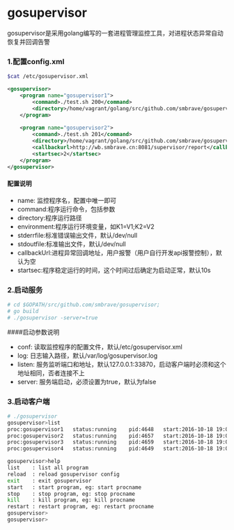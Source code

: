 # gosupervisor
gosupervisor是采用golang编写的一套进程管理监控工具，对进程状态异常自动恢复并回调告警
### 1.配置config.xml
```bash
$cat /etc/gosupervisor.xml
```

```xml
<gosupervisor>
	<program name="gosupervisor1">
		<command>./test.sh 200</command>
		<directory>/home/vagrant/golang/src/github.com/smbrave/gosupervisor/test</directory>
	</program>
  
	<program name="gosupervisor2">
		<command>./test.sh 201</command>
		<directory>/home/vagrant/golang/src/github.com/smbrave/gosupervisor/test</directory>
        <callbackurl>http://wb.smbrave.cn:8081/supervisor/report</callbackurl>
        <startsec>2</startsec>
	</program>
</gosupervisor>
```
#### 配置说明
* name: 监控程序名，配置中唯一即可
* command:程序运行命令，包括参数
* directory:程序运行路径
* environment:程序运行环境变量，如K1=V1;K2=V2
* stderrfile:标准错误输出文件，默认/dev/null
* stdoutfile:标准输出文件，默认/dev/null
* callbackUrl:进程异常回调地址，用户报警（用户自行开发api报警控制），默认为空
* startsec:程序稳定运行的时间，这个时间过后确定为启动正常，默认10s

### 2.启动服务
```bash
# cd $GOPATH/src/github.com/smbrave/gosupervisor;
# go build
# ./gosupervisor -server=true
```
####启动参数说明
* conf: 读取监控程序的配置文件，默认/etc/gosupervisor.xml
* log: 日志输入路径，默认/var/log/gosupervisor.log
* listen: 服务监听端口和地址，默认127.0.0.1:33870，启动客户端时必须和这个地址相同，否者连接不上
* server: 服务端启动，必须设置为true，默认为false

### 3.启动客户端
```bash
# ./gosupervisor
gosupervisor>list
proc:gosupervisor1   status:running    pid:4648   start:2016-10-18 19:05:37       uptime:44.901528285s       
proc:gosupervisor2   status:running    pid:4657   start:2016-10-18 19:05:37       uptime:44.882143426s       
proc:gosupervisor3   status:running    pid:4659   start:2016-10-18 19:05:37       uptime:44.882107908s       
proc:gosupervisor4   status:running    pid:4649   start:2016-10-18 19:05:37       uptime:44.897342696s

gosupervisor>help
list	: list all program
reload	: reload gosupervisor config
exit	: exit gosupervisor
start	: start program, eg: start procname
stop	: stop program, eg: stop procname
kill	: kill program, eg: kill procname
restart	: restart program, eg: restart procname
gosupervisor>
gosupervisor>
```
